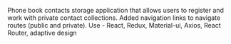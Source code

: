 
Phone book contacts storage application that allows users to register and work with private contact collections. Added navigation links to navigate routes (public and private).
Use - React, Redux, Material-ui, Axios, React Router, adaptive design
